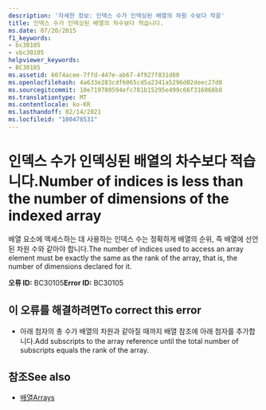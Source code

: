 ```yaml
---
description: '자세한 정보: 인덱스 수가 인덱싱된 배열의 차원 수보다 작음'
title: 인덱스 수가 인덱싱된 배열의 차수보다 적습니다.
ms.date: 07/20/2015
f1_keywords:
- bc30105
- vbc30105
helpviewer_keywords:
- BC30105
ms.assetid: 6074acee-7ffd-447e-ab67-4f927f831d80
ms.openlocfilehash: 4a633e283cdf6065cd5a2341a5296d02deec27d8
ms.sourcegitcommit: 10e719780594efc781b15295e499c66f316068b8
ms.translationtype: MT
ms.contentlocale: ko-KR
ms.lasthandoff: 02/14/2021
ms.locfileid: "100478531"
---
```

# <a name="number-of-indices-is-less-than-the-number-of-dimensions-of-the-indexed-array"></a><span data-ttu-id="5649b-103">인덱스 수가 인덱싱된 배열의 차수보다 적습니다.</span><span class="sxs-lookup"><span data-stu-id="5649b-103">Number of indices is less than the number of dimensions of the indexed array</span></span>

<span data-ttu-id="5649b-104">배열 요소에 액세스하는 데 사용하는 인덱스 수는 정확하게 배열의 순위, 즉 배열에 선언된 차원 수와 같아야 합니다.</span><span class="sxs-lookup"><span data-stu-id="5649b-104">The number of indices used to access an array element must be exactly the same as the rank of the array, that is, the number of dimensions declared for it.</span></span>  
  
 <span data-ttu-id="5649b-105">**오류 ID:** BC30105</span><span class="sxs-lookup"><span data-stu-id="5649b-105">**Error ID:** BC30105</span></span>  
  
## <a name="to-correct-this-error"></a><span data-ttu-id="5649b-106">이 오류를 해결하려면</span><span class="sxs-lookup"><span data-stu-id="5649b-106">To correct this error</span></span>  
  
- <span data-ttu-id="5649b-107">아래 첨자의 총 수가 배열의 차원과 같아질 때까지 배열 참조에 아래 첨자를 추가합니다.</span><span class="sxs-lookup"><span data-stu-id="5649b-107">Add subscripts to the array reference until the total number of subscripts equals the rank of the array.</span></span>  
  
## <a name="see-also"></a><span data-ttu-id="5649b-108">참조</span><span class="sxs-lookup"><span data-stu-id="5649b-108">See also</span></span>

- [<span data-ttu-id="5649b-109">배열</span><span class="sxs-lookup"><span data-stu-id="5649b-109">Arrays</span></span>](../programming-guide/language-features/arrays/index.md)
